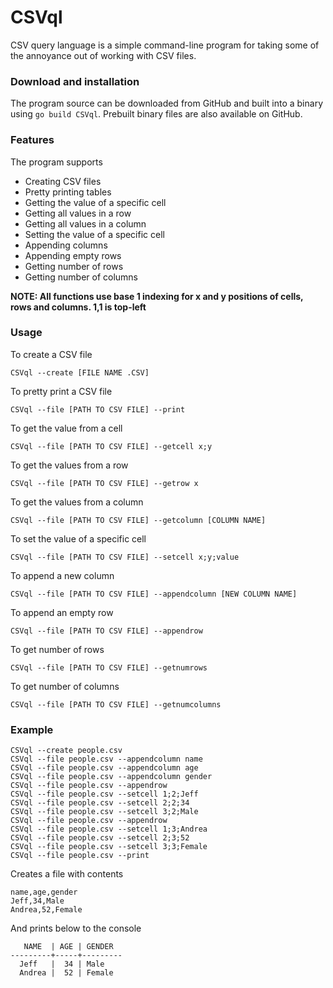 # CSVql
CSV query language is a simple command-line program for taking some of the annoyance out of working with CSV files.

### Download and installation
The program source can be downloaded from GitHub and built into a binary using ```go build CSVql```. Prebuilt binary files are also available on GitHub.

### Features
The program supports
- Creating CSV files
- Pretty printing tables
- Getting the value of a specific cell
- Getting all values in a row
- Getting all values in a column
- Setting the value of a specific cell
- Appending columns
- Appending empty rows
- Getting number of rows
- Getting number of columns

**NOTE: All functions use base 1 indexing for x and y positions of cells, rows and columns. 1,1 is top-left**

### Usage

To create a CSV file

```CSVql --create [FILE NAME .CSV]```

To pretty print a CSV file

```CSVql --file [PATH TO CSV FILE] --print```

To get the value from a cell

```CSVql --file [PATH TO CSV FILE] --getcell x;y```

To get the values from a row

```CSVql --file [PATH TO CSV FILE] --getrow x```

To get the values from a column

```CSVql --file [PATH TO CSV FILE] --getcolumn [COLUMN NAME]```

To set the value of a specific cell

```CSVql --file [PATH TO CSV FILE] --setcell x;y;value```

To append a new column

```CSVql --file [PATH TO CSV FILE] --appendcolumn [NEW COLUMN NAME]```

To append an empty row

```CSVql --file [PATH TO CSV FILE] --appendrow```

To get number of rows

```CSVql --file [PATH TO CSV FILE] --getnumrows```

To get number of columns

```CSVql --file [PATH TO CSV FILE] --getnumcolumns```

### Example
```
CSVql --create people.csv
CSVql --file people.csv --appendcolumn name
CSVql --file people.csv --appendcolumn age
CSVql --file people.csv --appendcolumn gender
CSVql --file people.csv --appendrow
CSVql --file people.csv --setcell 1;2;Jeff
CSVql --file people.csv --setcell 2;2;34
CSVql --file people.csv --setcell 3;2;Male
CSVql --file people.csv --appendrow
CSVql --file people.csv --setcell 1;3;Andrea
CSVql --file people.csv --setcell 2;3;52
CSVql --file people.csv --setcell 3;3;Female
CSVql --file people.csv --print
```

Creates a file with contents
```
name,age,gender
Jeff,34,Male
Andrea,52,Female
```
And prints below to the console
```
   NAME  | AGE | GENDER
---------+-----+---------
  Jeff   |  34 | Male
  Andrea |  52 | Female
```
